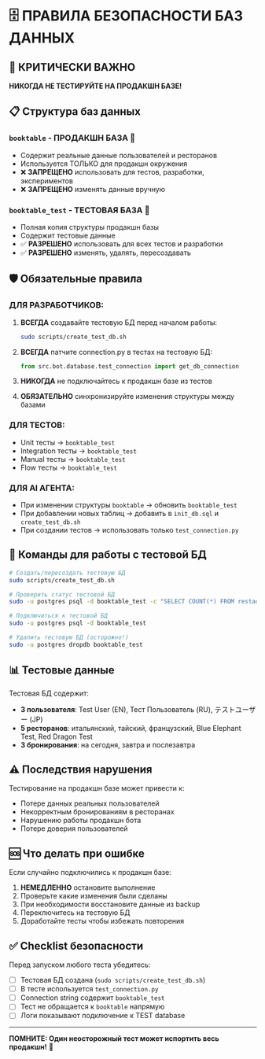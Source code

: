 # 🗄️ ПРАВИЛА БЕЗОПАСНОСТИ БАЗ ДАННЫХ

## 🚨 КРИТИЧЕСКИ ВАЖНО

**НИКОГДА НЕ ТЕСТИРУЙТЕ НА ПРОДАКШН БАЗЕ!**

## 📋 Структура баз данных

### `booktable` - ПРОДАКШН БАЗА 🚨
- Содержит реальные данные пользователей и ресторанов
- Используется ТОЛЬКО для продакшн окружения
- ❌ **ЗАПРЕЩЕНО** использовать для тестов, разработки, экспериментов
- ❌ **ЗАПРЕЩЕНО** изменять данные вручную

### `booktable_test` - ТЕСТОВАЯ БАЗА 🧪
- Полная копия структуры продакшн базы
- Содержит тестовые данные
- ✅ **РАЗРЕШЕНО** использовать для всех тестов и разработки
- ✅ **РАЗРЕШЕНО** изменять, удалять, пересоздавать

## 🛡️ Обязательные правила

### ДЛЯ РАЗРАБОТЧИКОВ:
1. **ВСЕГДА** создавайте тестовую БД перед началом работы:
   ```bash
   sudo scripts/create_test_db.sh
   ```

2. **ВСЕГДА** патчите connection.py в тестах на тестовую БД:
   ```python
   from src.bot.database.test_connection import get_db_connection
   ```

3. **НИКОГДА** не подключайтесь к продакшн базе из тестов

4. **ОБЯЗАТЕЛЬНО** синхронизируйте изменения структуры между базами

### ДЛЯ ТЕСТОВ:
- Unit тесты → `booktable_test`
- Integration тесты → `booktable_test`  
- Manual тесты → `booktable_test`
- Flow тесты → `booktable_test`

### ДЛЯ AI АГЕНТА:
- При изменении структуры `booktable` → обновить `booktable_test`
- При добавлении новых таблиц → добавить в `init_db.sql` и `create_test_db.sh`
- При создании тестов → использовать только `test_connection.py`

## 🔧 Команды для работы с тестовой БД

```bash
# Создать/пересоздать тестовую БД
sudo scripts/create_test_db.sh

# Проверить статус тестовой БД
sudo -u postgres psql -d booktable_test -c "SELECT COUNT(*) FROM restaurants;"

# Подключиться к тестовой БД
sudo -u postgres psql -d booktable_test

# Удалить тестовую БД (осторожно!)
sudo -u postgres dropdb booktable_test
```

## 📊 Тестовые данные

Тестовая БД содержит:
- **3 пользователя**: Test User (EN), Тест Пользователь (RU), テストユーザー (JP)
- **5 ресторанов**: итальянский, тайский, французский, Blue Elephant Test, Red Dragon Test
- **3 бронирования**: на сегодня, завтра и послезавтра

## ⚠️ Последствия нарушения

Тестирование на продакшн базе может привести к:
- Потере данных реальных пользователей
- Некорректным бронированиям в ресторанах
- Нарушению работы продакшн бота
- Потере доверия пользователей

## 🆘 Что делать при ошибке

Если случайно подключились к продакшн базе:
1. **НЕМЕДЛЕННО** остановите выполнение
2. Проверьте какие изменения были сделаны
3. При необходимости восстановите данные из backup
4. Переключитесь на тестовую БД
5. Доработайте тесты чтобы избежать повторения

## ✅ Checklist безопасности

Перед запуском любого теста убедитесь:
- [ ] Тестовая БД создана (`sudo scripts/create_test_db.sh`)
- [ ] В тесте используется `test_connection.py` 
- [ ] Connection string содержит `booktable_test`
- [ ] Тест не обращается к `booktable` напрямую
- [ ] Логи показывают подключение к TEST database

---

**ПОМНИТЕ: Один неосторожный тест может испортить весь продакшн!** 🚨 